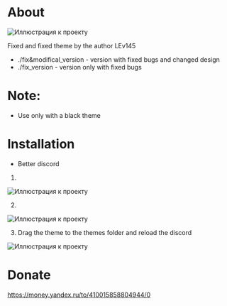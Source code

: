 # About
![Иллюстрация к проекту](https://i.ibb.co/Y0fNk7W/fullscreen.png)

Fixed and fixed theme by the author LEv145

* ./fix&modifical_version - version with fixed bugs and changed design
* ./fix_version - version only with fixed bugs
# Note:
* Use only with a black theme

# Installation
* Better discord
1)

 ![Иллюстрация к проекту](https://i.ibb.co/LtZXjQN/213213123.png)
 
2)

 ![Иллюстрация к проекту](https://i.ibb.co/XtNbGTP/1212png.png)
 
3) Drag the theme to the themes folder and reload the discord

 ![Иллюстрация к проекту](https://i.ibb.co/P1sQDVv/234324234.png)
 


# Donate
https://money.yandex.ru/to/410015858804944/0
